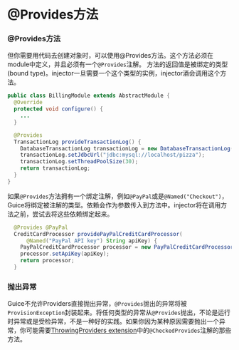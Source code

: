 # @Provides方法

### @Provides方法

但你需要用代码去创建对象时，可以使用@Provides方法。这个方法必须在module中定义，并且必须有一个`@Provides`注解。
方法的返回值是被绑定的类型(bound type)。injector一旦需要一个这个类型的实例，injector酒会调用这个方法。

```java
public class BillingModule extends AbstractModule {
  @Override
  protected void configure() {
    ...
  }

  @Provides
  TransactionLog provideTransactionLog() {
    DatabaseTransactionLog transactionLog = new DatabaseTransactionLog();
    transactionLog.setJdbcUrl("jdbc:mysql://localhost/pizza");
    transactionLog.setThreadPoolSize(30);
    return transactionLog;
  }
}
```

如果`@Provides`方法拥有一个绑定注解，例如`@PayPal`或是`@Named("Checkout")`，Guice将绑定被注解的类型。依赖会作为参数传入到方法中。injector将在调用方法之前，尝试去将这些依赖绑定起来。

```java
  @Provides @PayPal
  CreditCardProcessor providePayPalCreditCardProcessor(
      @Named("PayPal API key") String apiKey) {
    PayPalCreditCardProcessor processor = new PayPalCreditCardProcessor();
    processor.setApiKey(apiKey);
    return processor;
  }
```



### 抛出异常
Guice不允许Providers直接抛出异常，`@Provides`抛出的异常将被`ProvisionException`封装起来。将任何类型的异常从`@Provides`抛出，不论是运行时异常或是受检异常，不是一种好的实践。如果你因为某种原因需要抛出一个异常，你可能需要[ThrowingProviders extension]()中的`@CheckedProvides`注解的那些方法。